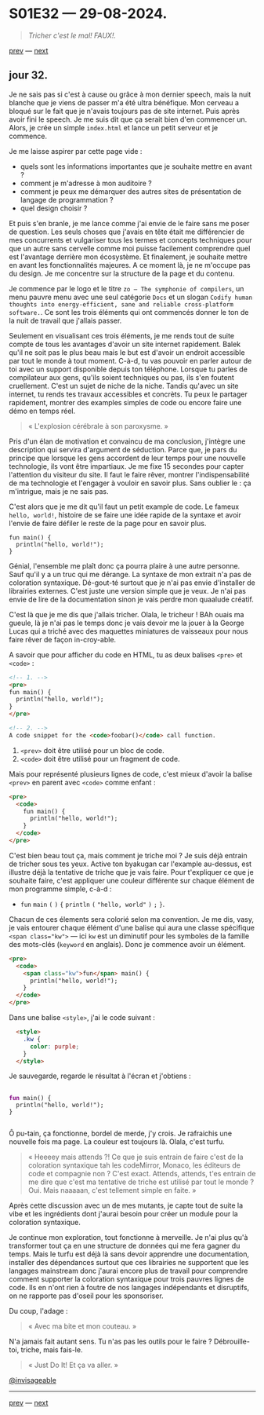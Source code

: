# S01E32 — 29-08-2024.

> *Tricher c'est le mal! FAUX!.*

[prev](S01E31-28-08-2024.md) — [next](S01E33-30-08-2024.md)

## jour 32.

Je ne sais pas si c'est à cause ou grâce à mon dernier speech, mais la nuit blanche que je viens de passer m'a été ultra bénéfique. Mon cerveau a bloqué sur le fait que je n'avais toujours pas de site internet. Puis après avoir fini le speech. Je me suis dit que ça serait bien d'en commencer un. Alors, je crée un simple `index.html` et lance un petit serveur et je commence.

Je me laisse aspirer par cette page vide :

- quels sont les informations importantes que je souhaite mettre en avant ?
- comment je m'adresse à mon auditoire ?
- comment je peux me démarquer des autres sites de présentation de langage de programmation ?
- quel design choisir ?

Et puis s'en branle, je me lance comme j'ai envie de le faire sans me poser de question. Les seuls choses que j'avais en tête était me différencier de mes concurrents et vulgariser tous les termes et concepts techniques pour que un autre sans cervelle comme moi puisse facilement comprendre quel est l'avantage derrière mon écosystème. Et finalement, je souhaite mettre en avant les fonctionnalités majeures. A ce moment là, je ne m'occupe pas du design. Je me concentre sur la structure de la page et du contenu.

Je commence par le logo et le titre `zo — The symphonie of compilers`, un menu pauvre menu avec une seul catégorie `Docs` et un slogan `Codify human thoughts into energy-efficient, sane and reliable cross-platform software.`. Ce sont les trois éléments qui ont commencés donner le ton de la nuit de travail que j'allais passer.

Seulement en visualisant ces trois éléments, je me rends tout de suite compte de tous les avantages d'avoir un site internet rapidement. Balek qu'il ne soit pas le plus beau mais le but est d'avoir un endroit accessible par tout le monde à tout moment. C-à-d, tu vas pouvoir en parler autour de toi avec un support disponible depuis ton téléphone. Lorsque tu parles de compilateur aux gens, qu'ils soient techniques ou pas, ils s'en foutent cruellement. C'est un sujet de niche de la niche. Tandis qu'avec un site internet, tu rends tes travaux accessibles et concrèts. Tu peux le partager rapidement, montrer des examples simples de code ou encore faire une démo en temps réel.

> « L'explosion cérébrale à son paroxysme. »

Pris d'un élan de motivation et convaincu de ma conclusion, j'intègre une description qui servira d'argument de séduction. Parce que, je pars du principe que lorsque les gens accordent de leur temps pour une nouvelle technologie, ils vont être impartiaux. Je me fixe 15 secondes pour capter l'attention du visiteur du site. Il faut le faire rêver, montrer l'indispensabilité de ma technologie et l'engager à vouloir en savoir plus. Sans oublier le : ça m'intrigue, mais je ne sais pas.

C'est alors que je me dit qu'il faut un petit example de code. Le fameux `hello, world!`, histoire de se faire une idée rapide de la syntaxe et avoir l'envie de faire défiler le reste de la page pour en savoir plus.

```
fun main() {
  println("hello, world!");
}
```

Génial, l'ensemble me plaît donc ça pourra plaire à une autre personne. Sauf qu'il y a un truc qui me dérange. La syntaxe de mon extrait n'a pas de coloration syntaxique. Dé-gout-té surtout que je n'ai pas envie d'installer de librairies externes. C'est juste une version simple que je veux. Je n'ai pas envie de lire de la documentation sinon je vais perdre mon quaalude créatif.

C'est là que je me dis que j'allais tricher. Olala, le tricheur ! BAh ouais ma gueule, là je n'ai pas le temps donc je vais devoir me la jouer à la George Lucas qui a triché avec des maquettes miniatures de vaisseaux pour nous faire rêver de façon in-croy-able.

A savoir que pour afficher du code en HTML, tu as deux balises `<pre>` et `<code>` :

```html
<!-- 1. -->
<pre>
fun main() {
  println("hello, world!");
}
</pre>

<!-- 2. -->
A code snippet for the <code>foobar()</code> call function.
```

1. `<prev>` doit être utilisé pour un bloc de code.
2. `<code>` doit être utilisé pour un fragment de code.

Mais pour représenté plusieurs lignes de code, c'est mieux d'avoir la balise `<prev>` en parent avec `<code>` comme enfant :

```html
<pre>
  <code>
    fun main() {
      println("hello, world!");
    }
  </code>
</pre>
```

C'est bien beau tout ça, mais comment je triche moi ? Je suis déjà entrain de tricher sous tes yeux. Active ton byakugan car l'example au-dessus, est illustre déjà la tentative de triche que je vais faire. Pour t'expliquer ce que je souhaite faire, c'est appliquer une couleur différente sur chaque élément de mon programme simple, c-à-d :

- `fun` `main` `(` `)` `{`  `println` `(` `"hello, world"` `)` `;` `}`.

Chacun de ces élements sera colorié selon ma convention. Je me dis, vasy, je vais entourer chaque élément d'une balise qui aura une classe spécifique `<span class="kw">` — ici `kw` est un diminutif pour les symboles de la famille des mots-clés (`keyword` en anglais). Donc je commence avoir un élément.

```html
<pre>
  <code>
    <span class="kw">fun</span> main() {
      println("hello, world!");
    }
  </code>
</pre>
```

Dans une balise `<style>`, j'ai le code suivant :

```html
  <style>
    .kw {
      color: purple;
    }
  </style>
```

Je sauvegarde, regarde le résultat à l'écran et j'obtiens :

<pre>
  <code>
<span class="kw" style="color: purple;">fun</span> main() {
  println("hello, world!");
}
  </code>
</pre>

Ô pu-tain, ça fonctionne, bordel de merde, j'y crois. Je rafraichis une nouvelle fois ma page. La couleur est toujours là. Olala, c'est turfu.

> « Heeeey mais attends ?! Ce que je suis entrain de faire c'est de la coloration syntaxique tah les codeMirror, Monaco, les éditeurs de code et compagnie non ? C'est exact. Attends, attends, t'es entrain de me dire que c'est ma tentative de triche est utilisé par tout le monde ? Oui. Mais naaaaan, c'est tellement simple en faite. »

Après cette discussion avec un de mes mutants, je capte tout de suite la vibe et les ingrédients dont j'aurai besoin pour créer un module pour la coloration syntaxique. 

Je continue mon exploration, tout fonctionne à merveille. Je n'ai plus qu'à transformer tout ça en une structure de données qui me fera gagner du temps. Mais le turfu est déjà là sans devoir apprendre une documentation, installer des dépendances surtout que ces librairies ne supportent que les langages mainstream donc j'aurai encore plus de travail pour comprendre comment supporter la coloration syntaxique pour trois pauvres lignes de code. Ils en n'ont rien à foutre de nos langages indépendants et disruptifs, on ne rapporte pas d'oseil pour les sponsoriser.

Du coup, l'adage :

> « Avec ma bite et mon couteau. »

N'a jamais fait autant sens. Tu n'as pas les outils pour le faire ? Débrouille-toi, triche, mais fais-le.

> « Just Do It! Et ça va aller. »

[@invisageable](https://twitter.com/invisageable)   

---

[prev](S01E31-28-08-2024.md) — [next](S01E33-30-08-2024.md)   
